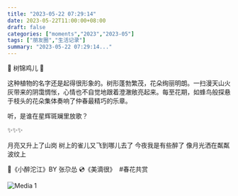 ```yaml
---
title: "2023-05-22 07:29:14"
date: 2023-05-22T11:00:00+08:00
draft: false
categories: ["moments","2023","2023-05"]
tags: ["朋友圈","生活记录"]
summary: "2023-05-22 07:29:14..."
---
```


💛 树锦鸡儿 💛 

这种植物的名字还是起得很形象的。树形蓬勃繁茂，花朵绚丽明朗。一扫漫天山火灰带来的阴霭惆怅，心情也不自觉地跟着澄澈敞亮起来。每至花期，如蜂鸟般探悬于枝头的花朵集体奏响了仲春最精巧的乐章。

听，是谁在星辉斑斓里放歌？

✨✨✨

​月亮又升上了山岗
树上的雀儿又飞到哪儿去了
今夜我是有些醉了
像月光洒在粼粼波纹上

🎵《小醉沱江》BY 张尕怂
💿《美滴很》
​
​#春花共赏

![Media 1](/Moments/photos/2023-05-22/202305220729140.jpg)

